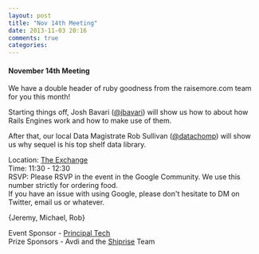 ```yaml
---
layout: post
title: "Nov 14th Meeting"
date: 2013-11-03 20:16
comments: true
categories: 
---
```

#### November 14th Meeting

We have a double header of ruby goodness from the raisemore.com team for you this month!  

Starting things off, Josh Bavari ([@jbavari][4]) will show us how to about how Rails Engines work and how to make use of them.  

After that, our local Data Magistrate Rob Sullivan ([@datachomp][5]) will show us why sequel is his top shelf data library.
  

Location: [The Exchange][1]  
Time: 11:30 - 12:30  
RSVP: Please RSVP in the event in the Google Community. We use this number strictly for ordering food.  
If you have an issue with using Google, please don't hesitate to DM on Twitter, email us or whatever.
  
{Jeremy, Michael, Rob}  
  
Event Sponsor - [Principal Tech][2]  
Prize Sponsors - Avdi and the [Shiprise][3] Team


[1]: http://www.exchangeokc.com/
[2]: http://www.principaltechnologies.com/
[3]: http://shiprise.net/
[4]: https://twitter.com/jbavari
[5]: https://twitter.com/datachomp